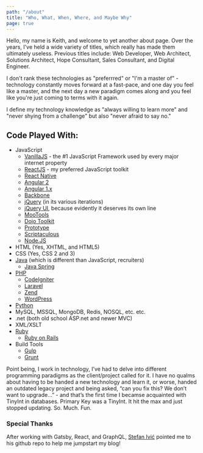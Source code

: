 ```yaml
---
path: "/about"
title: "Who, What, When, Where, and Maybe Why"
page: true
---
```


Hello, my name is Keith, and welcome to yet another about page. Over the years, I've held a wide variety of titles, which really has made them ultimately useless. Previous titles include: Web Developer, Web Architect, Solutions Architect, Hope Consultant, Sales Consultant, and Digital Engineer.

I don't rank these technologies as "preferrred" or "I'm a master of" - technology constantly moves forward at a fast-pace, and one day you feel like a master, and the next day a new paradigm comes along and you feel like you're just coming to terms with it again.

I define my technology knowledge as "always willing to learn more" and "never shying from a challenge" but also "never afraid to say no."

## Code Played With:

* JavaScript
    * [VanillaJS](http://vanilla-js.com/) - the #1 JavaScript Framework used by every major internet property
    * [ReactJS](https://reactjs.org/) - my preferred JavaScript toolkit
    * [React Native](https://reactnative.dev/)
    * [Angular 2](https://angular.io/)
    * [Angular 1.x](https://angularjs.org/)
    * [Backbone](https://backbonejs.org/)
    * [jQuery](https://jquery.com/) (in its various iterations)
    * [jQuery UI](https://jqueryui.com/), because evidently it deserves its own line
    * [MooTools](https://mootools.net/)
    * [Dojo Toolkit](https://dojotoolkit.org/)
    * [Prototype](http://prototypejs.org/)
    * [Scriptaculous](https://script.aculo.us/)
    * [Node.JS](https://nodejs.org/en/)
* HTML (Yes, XHTML, and HTML5)
* CSS (Yes, CSS 2 and 3)
* [Java](https://www.java.com/en/) (which is different than JavaScript, recruiters)
    * [Java Spring](https://spring.io/)
* [PHP](https://www.php.net/)
    * [CodeIgniter](https://codeigniter.com/)
    * [Laravel](https://laravel.com/)
    * [Zend](http://www.zend.com/)
    * [WordPress](https://wordpress.com/)
* [Python](https://www.python.org/)
* MySQL, MSSQL, MongoDB, Redis, NOSQL, etc. etc.
* .net (both old school ASP.net and newer MVC)
* XML/XSLT
* [Ruby](https://www.ruby-lang.org/en/)
    * [Ruby on Rails](https://rubyonrails.org/)
* Build Tools
    * [Gulp](https://gulpjs.com/)
    * [Grunt](https://gruntjs.com/)

Point being, I work in technology, I’ve had to delve into different programming paradigms as the client/project called for it. I have no qualms about having to be handed a new technology and learn it, or worse, handed an outdated legacy project and being asked, “can you fix this? We don’t want to upgrade…” - and that’s the first time I becamse acquainted with TinyInt in databases. Primary Key was a TinyInt. It hit the max and just stopped updating. So. Much. Fun.

### Special Thanks

After working with Gatsby, React, and GraphQL, [Stefan Ivić](https://stefanivic.com/) pointed me to his github repo to help me jumpstart my blog!
